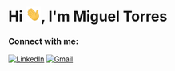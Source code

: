 <h1 align="left">Hi <img src="https://github.com/ABSphreak/ABSphreak/blob/master/gifs/Hi.gif" width="30px">, I'm Miguel Torres </h1>

<h3 align="left">Connect with me:</h3>

[![LinkedIn](https://img.shields.io/badge/-LINKEDIN-0077B5?style=for-the-badge&logo=linkedin&logoColor=white)](https://www.linkedin.com/in/miguelt-dev/)
[![Gmail](https://img.shields.io/badge/-GMAIL-D14836?style=for-the-badge&logo=gmail&logoColor=white)](mailto:miguel.torres.20@hotmail.com)
